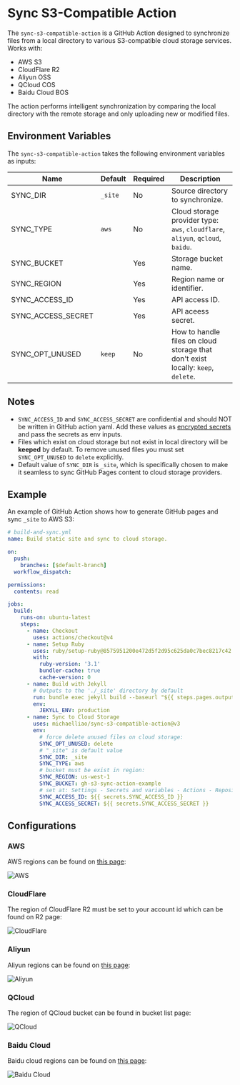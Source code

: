 # Sync S3-Compatible Action

The `sync-s3-compatible-action` is a GitHub Action designed to synchronize files from a local directory to various S3-compatible cloud storage services. Works with:

- AWS S3
- CloudFlare R2
- Aliyun OSS
- QCloud COS
- Baidu Cloud BOS

The action performs intelligent synchronization by comparing the local directory with the remote storage and only uploading new or modified files.

## Environment Variables

The `sync-s3-compatible-action` takes the following environment variables as inputs:

| Name               | Default | Required | Description                                                                      |
|--------------------|---------|----------|----------------------------------------------------------------------------------|
| SYNC_DIR           | `_site` | No       | Source directory to synchronize.                                                 |
| SYNC_TYPE          | `aws`   | No       | Cloud storage provider type: `aws`, `cloudflare`, `aliyun`, `qcloud`, `baidu`.   |
| SYNC_BUCKET        |         | Yes      | Storage bucket name.                                                             |
| SYNC_REGION        |         | Yes      | Region name or identifier.                                                       |
| SYNC_ACCESS_ID     |         | Yes      | API access ID.                                                                   |
| SYNC_ACCESS_SECRET |         | Yes      | API aceess secret.                                                               |
| SYNC_OPT_UNUSED    | `keep`  | No       | How to handle files on cloud storage that don't exist locally: `keep`, `delete`. |

## Notes

- `SYNC_ACCESS_ID` and `SYNC_ACCESS_SECRET` are confidential and should NOT be written in GitHub action yaml. Add these values as [encrypted secrets](https://docs.github.com/en/actions/security-for-github-actions/security-guides/using-secrets-in-github-actions) and pass the secrets as env inputs.
- Files which exist on cloud storage but not exist in local directory will be **keeped** by default. To remove unused files you must set `SYNC_OPT_UNUSED` to `delete` explicitly.
- Default value of `SYNC_DIR` is `_site`, which is specifically chosen to make it seamless to sync GitHub Pages content to cloud storage providers.

## Example

An example of GitHub Action shows how to generate GitHub pages and sync `_site` to AWS S3:

```yaml
# build-and-sync.yml
name: Build static site and sync to cloud storage.

on:
  push:
    branches: [$default-branch]
  workflow_dispatch:

permissions:
  contents: read

jobs:
  build:
    runs-on: ubuntu-latest
    steps:
      - name: Checkout
        uses: actions/checkout@v4
      - name: Setup Ruby
        uses: ruby/setup-ruby@8575951200e472d5f2d95c625da0c7bec8217c42 # v1.161.0
        with:
          ruby-version: '3.1'
          bundler-cache: true
          cache-version: 0
      - name: Build with Jekyll
        # Outputs to the './_site' directory by default
        run: bundle exec jekyll build --baseurl "${{ steps.pages.outputs.base_path }}"
        env:
          JEKYLL_ENV: production
      - name: Sync to Cloud Storage
        uses: michaelliao/sync-s3-compatible-action@v3
        env:
          # force delete unused files on cloud storage:
          SYNC_OPT_UNUSED: delete
          # "_site" is default value
          SYNC_DIR: _site
          SYNC_TYPE: aws
          # bucket must be exist in region:
          SYNC_REGION: us-west-1
          SYNC_BUCKET: gh-s3-sync-action-example
          # set at: Settings - Secrets and variables - Actions - Repository secrets:
          SYNC_ACCESS_ID: ${{ secrets.SYNC_ACCESS_ID }}
          SYNC_ACCESS_SECRET: ${{ secrets.SYNC_ACCESS_SECRET }}
```

## Configurations

### AWS

AWS regions can be found on [this page](https://docs.aws.amazon.com/general/latest/gr/s3.html):

![AWS](aws.png)

### CloudFlare

The region of CloudFlare R2 must be set to your account id which can be found on R2 page:

![CloudFlare](cloudflare.png)

### Aliyun

Aliyun regions can be found on [this page](https://help.aliyun.com/document_detail/40654.html):

![Aliyun](aliyun.png)

### QCloud

The region of QCloud bucket can be found in bucket list page:

![QCloud](qcloud.png)

### Baidu Cloud

Baidu cloud regions can be found on [this page](https://cloud.baidu.com/doc/BOS/s/akrqd2wcx):

![Baidu Cloud](baidu.png)
